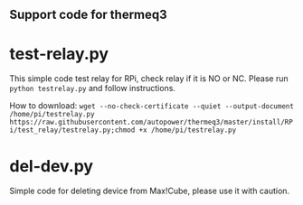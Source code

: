## Support code for thermeq3

# test-relay.py
This simple code test relay for RPi, check relay if it is NO or NC.
Please run `python testrelay.py` and follow instructions.

How to download: `wget --no-check-certificate --quiet --output-document /home/pi/testrelay.py https://raw.githubusercontent.com/autopower/thermeq3/master/install/RPi/test_relay/testrelay.py;chmod +x /home/pi/testrelay.py`

# del-dev.py
Simple code for deleting device from Max!Cube, please use it with caution.
